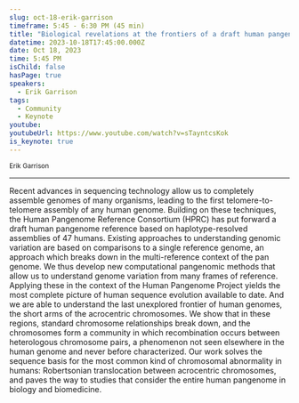 ```yaml
---
slug: oct-18-erik-garrison
timeframe: 5:45 - 6:30 PM (45 min)
title: "Biological revelations at the frontiers of a draft human pangenome reference"
datetime: 2023-10-18T17:45:00.000Z
date: Oct 18, 2023
time: 5:45 PM
isChild: false
hasPage: true
speakers:
  - Erik Garrison
tags:
  - Community
  - Keynote
youtube:
youtubeUrl: https://www.youtube.com/watch?v=sTayntcsKok
is_keynote: true
---
```

<div className="mb-4">
  <small className="typo-small">
    Erik Garrison
  </small>
</div>

<hr className="border-t border-gray-50 mb-4 opacity-20" />

Recent advances in sequencing technology allow us to completely assemble genomes of many organisms, leading to the first telomere-to-telomere assembly of any human genome. Building on these techniques, the Human Pangenome Reference Consortium (HPRC) has put forward a draft human pangenome reference based on haplotype-resolved assemblies of 47 humans. Existing approaches to understanding genomic variation are based on comparisons to a single reference genome, an approach which breaks down in the multi-reference context of the pan genome. We thus develop new computational pangenomic methods that allow us to understand genome variation from many frames of reference. Applying these in the context of the Human Pangenome Project yields the most complete picture of human sequence evolution available to date. And we are able to understand the last unexplored frontier of human genomes, the short arms of the acrocentric chromosomes. We show that in these regions, standard chromosome relationships break down, and the chromosomes form a community in which recombination occurs between heterologous chromosome pairs, a phenomenon not seen elsewhere in the human genome and never before characterized. Our work solves the sequence basis for the most common kind of chromosomal abnormality in humans: Robertsonian translocation between acrocentric chromosomes, and paves the way to studies that consider the entire human pangenome in biology and biomedicine.
